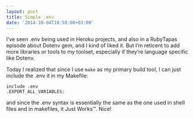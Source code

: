 ```yaml
---
layout: post
title: Simple .env
date: '2014-10-04T18:50:00+03:00'
---
```

I’ve seen .env being used in Heroku projects, and also in a RubyTapas
episode about Dotenv gem, and I kind of liked it. But I’m reticent to
add more libraries or tools to my toolset, especially if they’re
language specific like Dotenv.

Today I realized that since I use `make` as my primary build tool, I can
just include the .env it in my Makefile:

```make
include .env
.EXPORT_ALL_VARIABLES:
```

and since the .env syntax is essentially the same as the one used in
shell files and in makefiles, it Just Works™. Nice!
